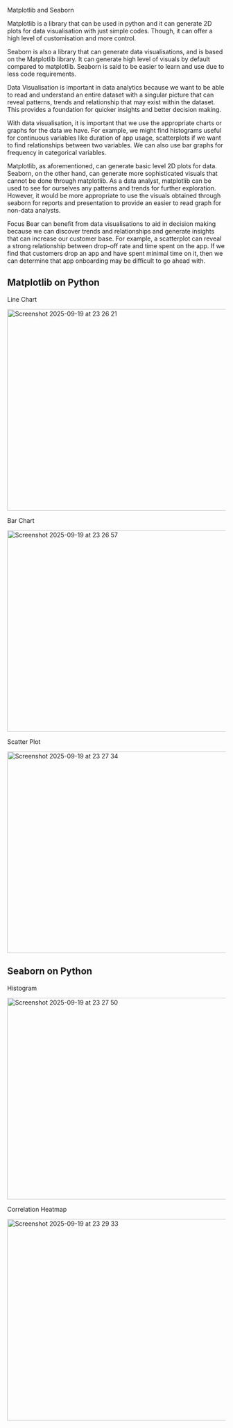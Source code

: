 Matplotlib and Seaborn 

Matplotlib is a library that can be used in python and it can generate 2D plots for data visualisation with just simple codes. Though, it can offer a high level of customisation and more control. 

Seaborn is also a library that can generate data visualisations, and is based on the Matplotlib library. It can generate high level of visuals by default compared to matplotlib. Seaborn is said to be easier to learn and use due to less code requirements.

Data Visualisation is important in data analytics because we want to be able to read and understand an entire dataset with a singular picture that can reveal patterns, trends and relationship that may exist within the dataset. This provides a foundation for quicker insights and better decision making. 

With data visualisation, it is important that we use the appropriate charts or graphs for the data we have. For example, we might find histograms useful for continuous variables like duration of app usage, scatterplots if we want to find relationships between two variables. We can also use bar graphs for frequency in categorical variables. 

Matplotlib, as aforementioned, can generate basic level 2D plots for data. Seaborn, on the other hand, can generate more sophisticated visuals that cannot be done through matplotlib. As a data analyst, matplotlib can be used to see for ourselves any patterns and trends for further exploration. However, it would be more appropriate to use the visuals obtained through seaborn for reports and presentation to provide an easier to read graph for non-data analysts.

Focus Bear can benefit from data visualisations to aid in decision making because we can discover trends and relationships and generate insights that can increase our customer base. For example, a scatterplot can reveal a strong relationship between drop-off rate and time spent on the app. If we find that customers drop an app and have spent minimal time on it, then we can determine that app onboarding may be difficult to go ahead with. 

## Matplotlib on Python

Line Chart

<img width="1187" height="464" alt="Screenshot 2025-09-19 at 23 26 21" src="https://github.com/user-attachments/assets/f6eb8cb8-e816-4b85-a009-611ba33110f0" />

Bar Chart

<img width="1187" height="464" alt="Screenshot 2025-09-19 at 23 26 57" src="https://github.com/user-attachments/assets/148f2a96-e7c1-49cc-ada4-c2b308b22395" />

Scatter Plot

<img width="1187" height="464" alt="Screenshot 2025-09-19 at 23 27 34" src="https://github.com/user-attachments/assets/ca333ee8-3102-4730-8222-ad05df80f116" />

## Seaborn on Python

Histogram

<img width="1187" height="464" alt="Screenshot 2025-09-19 at 23 27 50" src="https://github.com/user-attachments/assets/8cca6f21-7c48-49b2-9e14-e0e11a2f4d8c" />

Correlation Heatmap

<img width="1187" height="464" alt="Screenshot 2025-09-19 at 23 29 33" src="https://github.com/user-attachments/assets/f453e267-8041-4167-b0ef-aea9ffa178f9" />
